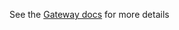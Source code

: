 See the [Gateway docs](https://github.com/jboss-fuse/fuse/blob/master/docs/gateway.md) for more details

